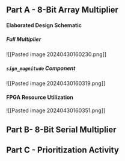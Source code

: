 ## Part A - 8-Bit Array Multiplier
#### Elaborated Design Schematic
##### Full Multiplier
![[Pasted image 20240430160230.png]]
##### `sign_magnitude` Component
![[Pasted image 20240430160319.png]]
#### FPGA Resource Utilization
![[Pasted image 20240430160351.png]]
####
## Part B-  8-Bit Serial Multiplier

## Part C - Prioritization Activity
